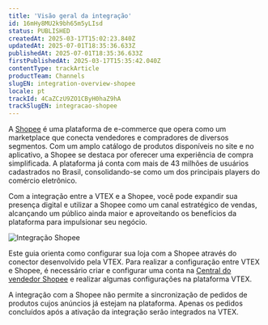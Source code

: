 ```yaml
---
title: 'Visão geral da integração'
id: 16mHy8MU2k9bh65m5yLIsd
status: PUBLISHED
createdAt: 2025-03-17T15:02:23.840Z
updatedAt: 2025-07-01T18:35:36.633Z
publishedAt: 2025-07-01T18:35:36.633Z
firstPublishedAt: 2025-03-17T15:35:42.040Z
contentType: trackArticle
productTeam: Channels
slugEN: integration-overview-shopee
locale: pt
trackId: 4CaZCzU9ZO1CByH0haZ9hA
trackSlugEN: integracao-shopee
---
```


A [Shopee](https://shopee.com.br/) é uma plataforma de e-commerce que opera como um marketplace que conecta vendedores e compradores de diversos segmentos. Com um amplo catálogo de produtos disponíveis no site e no aplicativo, a Shopee se destaca por oferecer uma experiência de compra simplificada. A plataforma já conta com mais de 43 milhões de usuários cadastrados no Brasil, consolidando-se como um dos principais players do comércio eletrônico.

Com a integração entre a VTEX e a Shopee, você pode expandir sua presença digital e utilizar a Shopee como um canal estratégico de vendas, alcançando um público ainda maior e aproveitando os benefícios da plataforma para impulsionar seu negócio.

![Integração Shopee](//images.ctfassets.net/alneenqid6w5/78c6f8TLr5ufm3BWTrVjgq/217ff200cb1db1a05a6bc2e04cd56e8f/logo-shopee.png)

Este guia orienta como configurar sua loja com a Shopee através do conector desenvolvido pela VTEX. Para realizar a configuração entre VTEX e Shopee, é necessário criar e configurar uma conta na [Central do vendedor Shopee](https://seller.shopee.com.br) e  realizar algumas configurações na plataforma VTEX. 

<div class="alert alert-info">
A integração com a Shopee não permite a sincronização de pedidos de produtos cujos anúncios já estejam na plataforma. Apenas os pedidos concluídos após a ativação da integração serão integrados na VTEX.
</div>

